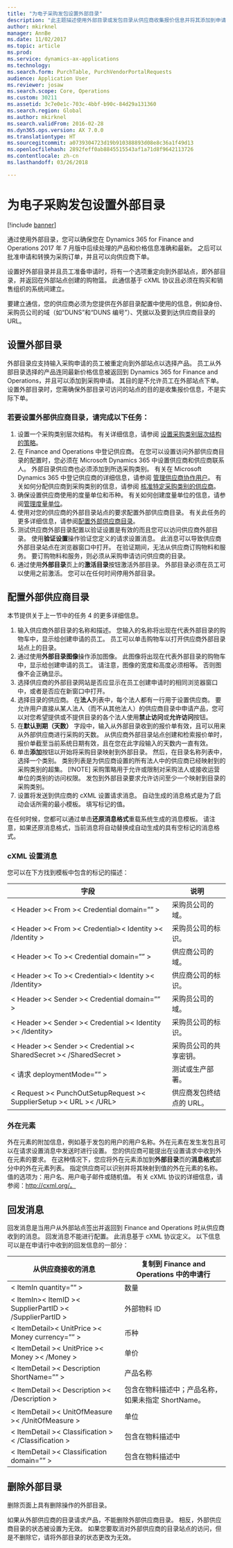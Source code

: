 ```yaml
---
title: "为电子采购发包设置外部目录"
description: "此主题描述使用外部目录或发包目录从供应商收集报价信息并将其添加到申请。"
author: mkirknel
manager: AnnBe
ms.date: 11/02/2017
ms.topic: article
ms.prod: 
ms.service: dynamics-ax-applications
ms.technology: 
ms.search.form: PurchTable, PurchVendorPortalRequests
audience: Application User
ms.reviewer: josaw
ms.search.scope: Core, Operations
ms.custom: 30211
ms.assetid: 3c7e0e1c-703c-4bbf-b90c-84d29a131360
ms.search.region: Global
ms.author: mkirknel
ms.search.validFrom: 2016-02-28
ms.dyn365.ops.version: AX 7.0.0
ms.translationtype: HT
ms.sourcegitcommit: a0739304723d19b910388893d08e8c36a1f49d13
ms.openlocfilehash: 2892feff0ab8845515543af1a71d8f9642113726
ms.contentlocale: zh-cn
ms.lasthandoff: 03/26/2018

---
```


# <a name="set-up-an-external-catalog-for-punchout-eprocurement"></a>为电子采购发包设置外部目录

[!include [banner](../includes/banner.md)]

通过使用外部目录，您可以确保您在 Dynamics 365 for Finance and Operations 2017 年 7 月版中后续处理的产品和价格信息准确和最新。 之后可以批准申请和转换为采购订单，并且可以向供应商下单。

设置好外部目录并且员工准备申请时，将有一个选项重定向到外部站点，即外部目录，并返回在外部站点创建的购物篮。 此通信基于 cXML 协议且必须在购买和销售组织的系统间建立。

要建立通信，您的供应商必须为您提供在外部目录配置中使用的信息，例如身份、采购员公司的域（如“DUNS”和“DUNS 编号”）、凭据以及要到达供应商目录的 URL。

## <a name="setting-up-an-external-catalog"></a>设置外部目录

外部目录应支持输入采购申请的员工被重定向到外部站点以选择产品。 员工从外部目录选择的产品连同最新价格信息被返回到 Dynamics 365 for Finance and Operations，并且可以添加到采购申请。 其目的是不允许员工在外部站点下单。 设置外部目录时，您需确保外部目录可访问的站点的目的是收集报价信息，不是实际下单。

### <a name="to-set-up-an-external-vendor-catalog-complete-the-following-tasks"></a>若要设置外部供应商目录，请完成以下任务：

1. 设置一个采购类别层次结构。 有关详细信息，请参阅 [设置采购类别层次结构的策略](tasks/set-up-policies-procurement-category-hierarchies.md)。
2. 在 Finance and Operations 中登记供应商。 在您可以设置访问外部供应商目录的配置时，您必须在 Microsoft Dynamics 365 中设置供应商和供应商联系人。 外部目录供应商也必须添加到所选采购类别。 有关在 Microsoft Dynamics 365 中登记供应商的详细信息，请参阅 [管理供应商协作用户](manage-vendor-collaboration-users.md)。 有关如何分配供应商到采购类别的信息，请参阅 [核准特定采购类别的供应商](tasks/approve-vendors-specific-procurement-categories.md)。
3. 确保设置供应商使用的度量单位和币种。 有关如何创建度量单位的信息，请参阅[管理度量单位](../pim/tasks/manage-unit-measure.md)。
4. 使用对您的供应商的外部目录站点的要求配置外部供应商目录。 有关此任务的更多详细信息，请参阅[配置外部供应商目录](#configure-the-external-vendor-catalog)。
5. 测试供应商外部目录配置以验证设置是有效的而且您可以访问供应商外部目录。 使用**验证设置**操作验证您定义的请求设置消息。 此消息可以导致供应商外部目录站点在浏览器窗口中打开。 在验证期间，无法从供应商订购物料和服务。 要订购物料和服务，则必须从采购申请访问供应商的目录。
6. 通过使用**外部目录**页上的**激活目录**按钮激活外部目录。 外部目录必须在员工可以使用之前激活。 您可以在任何时间停用外部目录。


## <a name="configure-the-external-vendor-catalog"></a>配置外部供应商目录

本节提供关于上一节中的任务 4 的更多详细信息。

1. 输入供应商外部目录的名称和描述。 您输入的名称将出现在代表外部目录的购物车中，显示给创建申请的员工。 员工可以单击购物车以打开供应商外部目录站点上的目录。
2. 通过使用**外部目录图像**操作添加图像。 此图像将出现在代表外部目录的购物车中，显示给创建申请的员工。 请注意，图像的宽度和高度必须相等。 否则图像不会正确显示。
3. 选择供应商的外部目录网站是否应显示在员工创建申请时的相同浏览器窗口中，或者是否应在新窗口中打开。
4. 选择目录的供应商。 在**法人**列表中，每个法人都有一行用于设置供应商。 要允许用户直接从某人法人（而不从其他法人）的供应商目录中申请产品，您可以对您希望提供或不提供目录的各个法人使用**禁止访问**或**允许访问**按钮。
5. 在**默认到期（天数）** 字段中，输入从外部目录收到的报价单有效，且可以用来从外部供应商进行采购的天数。 从供应商外部目录站点创建和检索报价单时，报价单截至当前系统日期有效，且在您在此字段输入的天数内一直有效。
6. 单击**添加**按钮以开始将采购目录映射到外部目录。 然后，在目录名称列表中，选择一个类别。 类别列表是为供应商设置的所有法人中的供应商已经映射到的采购类别的超集。
[!NOTE]
采购策略用于允许或限制对采购法人或接收运营单位的类别的访问权限。 发包到外部目录要求允许访问至少一个映射到目录的采购类别。
7. 设置将发送到供应商的 cXML 设置请求消息。 自动生成的消息格式是为了启动会话所需的最小模板。 填写标记的值。

在任何时候，您都可以通过单击**还原消息格式**重载系统生成的消息模板。 请注意，如果还原消息格式，当前消息将自动替换成自动生成的具有空标记的消息格式。

### <a name="cxml-setup-message"></a>cXML 设置消息
您可以在下方找到模板中包含的标记的描述：

| 字段 | 说明 | 
|---------|---------|
|< Header >< From >< Credential domain=”” >|采购员公司的域。|
|< Header >< From >< Credential>< Identity >< /Identity > | 采购员公司的标识。|
|< Header >< To >< Credential domain=”” > | 供应商公司的域。|
|< Header >< To >< Credential>< Identity >< /Identity> | 供应商公司的标识。|
|< Header >< Sender >< Credential domain=”” > | 采购员公司的域。|
|< Header >< Sender >< Credential >< Identity >< /Identity> | 采购员公司的标识。|
|< Header >< Sender >< Credential >< SharedSecret >< /SharedSecret >|采购员公司的共享密钥。|
|< 请求 deploymentMode=”” >|测试或生产部署。|
|< Request >< PunchOutSetupRequest >< SupplierSetup >< URL >< /URL>|供应商发包终结点的 URL。|

### <a name="extrinsic-elements"></a>外在元素

外在元素的附加信息，例如基于发包的用户的用户名称。外在元素在发生发包且可以在请求设置消息中发送时进行设置。
您的供应商可能提出在设置请求中收到外在元素的要求。 在这种情况下，您应将外在元素添加到**外部目录**页的**消息格式**部分中的外在元素列表。 指定供应商可以识别并将其映射到值的外在元素的名称。 值的选项为：用户名、用户电子邮件或随机值。
有关 cXML 协议的详细信息，请参阅：http://cxml.org/。

## <a name="post-back-message"></a>回发消息
回发消息是当用户从外部站点签出并返回到 Finance and Operations 时从供应商收到的消息。 回发消息不能进行配置。 此消息基于 cXML 协议定义。 以下信息可以是在申请行中收到的回发信息的一部分：

| 从供应商接收的消息 | 复制到 Finance and Operations 中的申请行|
|------------------------------|----------------------------------------------------------|
|< ItemIn quantity=”” > |数量|
|< ItemIn>< ItemID >< SupplierPartID >< /SupplierPartID >|外部物料 ID|
|< ItemDetail>< UnitPrice >< Money currency=”” >| 币种|
|< ItemDetail >< UnitPrice >< Money >< /Money >| 单价|
|< ItemDetail >< Description ShortName=”” >|产品名称|
|< ItemDetail >< Description >< /Description >|包含在物料描述中；产品名称，如果未指定 ShortName。|
|< ItemDetail >< UnitOfMeasure >< /UnitOfMeasure >|单位|
|< ItemDetail >< Classification >< /Classification >|包含在物料描述中|
|< ItemDetail >< Classification domain=”” >|包含在物料描述中|

## <a name="delete-an-external-catalog"></a>删除外部目录
删除页面上具有删除操作的外部目录。

如果从外部供应商的目录请求产品，不能删除外部供应商目录。 相反，外部供应商目录的状态被设置为无效。 如果您要取消对外部供应商的目录站点的访问，但是不删除它，请将外部目录的状态更改为无效。


